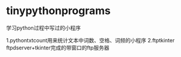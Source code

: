 # tinypythonprograms
学习python过程中写过的小程序

1.pythontxtcount用来统计文本中词数、空格、词频的小程序
2.ftptkinter ftpdserver+tkinter完成的带窗口的ftp服务器

